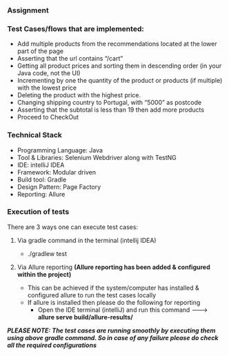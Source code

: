 ### Assignment


### Test Cases/flows that are implemented:
* Add multiple products from the recommendations located at the lower part of the page
* Asserting that the url contains “/cart”
* Getting all product prices and sorting them in descending order (in your Java code, not the UI)
* Incrementing by one the quantity of the product or products (if multiple) with the lowest price
* Deleting the product with the highest price.
* Changing shipping country to Portugal, with “5000” as postcode 
* Asserting that the subtotal is less than 19 then add more products
* Proceed to CheckOut

### Technical Stack

* Programming Language: Java
* Tool & Libraries: Selenium Webdriver along with TestNG
* IDE: intelliJ IDEA
* Framework: Modular driven
* Build tool: Gradle
* Design Pattern: Page Factory
* Reporting: Allure 


### Execution of tests

There are 3 ways one can execute test cases:

1. Via gradle command in the terminal (intellij IDEA)
   * ./gradlew test

2. Via Allure reporting **(Allure reporting has been added & configured within the project)**
   * This can be achieved if the system/computer has installed & configured allure to run the test cases locally
   * If allure is installed then please do the following for reporting
       * Open the IDE terminal (intelliJ) and run this command ---> **allure serve build/allure-results/**


***PLEASE NOTE: The test cases are running smoothly by executing them using above gradle command. 
So in case of any failure please do check all the required configurations***